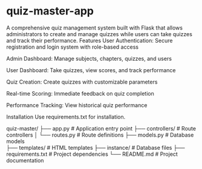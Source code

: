 # quiz-master-app
A comprehensive quiz management system built with Flask that allows administrators to create and manage quizzes while users can take quizzes and track their performance.
Features
User Authentication: Secure registration and login system with role-based access

Admin Dashboard: Manage subjects, chapters, quizzes, and users

User Dashboard: Take quizzes, view scores, and track performance

Quiz Creation: Create quizzes with customizable parameters

Real-time Scoring: Immediate feedback on quiz completion

Performance Tracking: View historical quiz performance

Installation
Use requirements.txt for installation.

quiz-master/
├── app.py                  # Application entry point
├── controllers/            # Route controllers
│   └── routes.py           # Route definitions
├── models.py               # Database models                 
├── templates/              # HTML templates
├── instance/               # Database files
├── requirements.txt        # Project dependencies
└── README.md               # Project documentation

